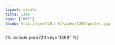 ```yaml
--- 
layout: sieutv
title: 1399
tags: ["001"]
thumb: http://porn720.net/video/1399/poster.jpg
---
```

{% include porn720 key="1399" %} 
